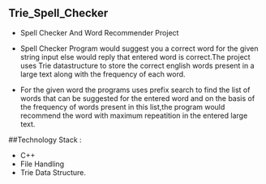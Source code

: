 ## Trie_Spell_Checker

- Spell Checker And Word Recommender Project

- Spell Checker Program would suggest you a correct word for the given string input else would reply that entered word is correct.The project uses Trie datastructure to store the correct english words present in a large text along with the frequency of each word.
- For the given word the programs uses prefix search to find the list of words that can be suggested for the entered word and on the basis of the frequency of words present in this list,the program would recommend the word with maximum repeatition in the entered large text. 

##Technology Stack : 

- C++
- File Handling
- Trie Data Structure.

